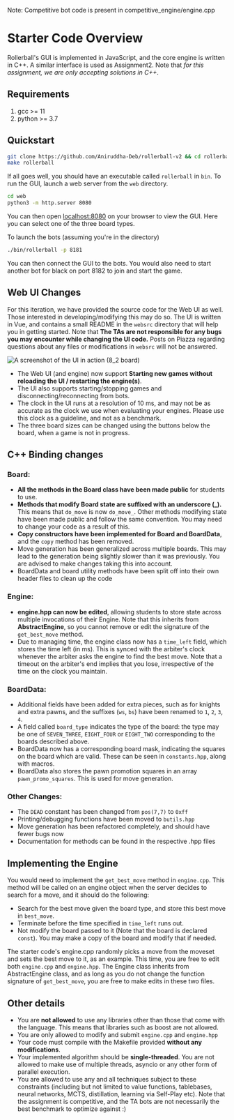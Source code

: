 Note: Competitive bot code is present in competitive_engine/engine.cpp

# Starter Code Overview

Rollerball's GUI is implemented in JavaScript, and the core engine is written in C++. A similar interface is used as Assignment2. Note that *for this assignment, we are only accepting solutions in C++*.

## Requirements

1. gcc >= 11
2. python >= 3.7

## Quickstart

```bash
git clone https://github.com/Aniruddha-Deb/rollerball-v2 && cd rollerball-v2
make rollerball
```

If all goes well, you should have an executable called `rollerball` in `bin`. To run the GUI, launch a web server from the `web` directory.

```bash
cd web
python3 -m http.server 8080
```

You can then open [localhost:8080](http://localhost:8080) on your browser to view the GUI. Here you can select one of the three board types. 

To launch the bots (assuming you're in the directory)

```bash
./bin/rollerball -p 8181
```

You can then connect the GUI to the bots. You would also need to start another bot for black on port 8182 to join and start the game.

## Web UI Changes

For this iteration, we have provided the source code for the Web UI as well. Those interested in developing/modifying this may do so. The UI is written in Vue, and contains a small README in the `websrc` directory that will help you in getting started. Note that **The TAs are not responsible for any bugs you may encounter while changing the UI code.** Posts on Piazza regarding questions about any files or modifications in `websrc` will not be answered.

![A screenshot of the UI in action (8_2 board)](figures/ui.png)

- The Web UI (and engine) now support **Starting new games without reloading the UI / restarting the engine(s)**.
- The UI also supports starting/stopping games and disconnecting/reconnecting from bots. 
- The clock in the UI runs at a resolution of 10 ms, and may not be as accurate as the clock we use when evaluating your engines. Please use this clock as a guideline, and not as a benchmark.
- The three board sizes can be changed using the buttons below the board, when a game is not in progress.

## C++ Binding changes

### Board:

- **All the methods in the Board class have been made public** for students to use.
- **Methods that modify Board state are suffixed with an underscore (_).** This means that `do_move` is now `do_move_`. Other methods modifying state have been made public and follow the same convention. You may need to change your code as a result of this. 
- **Copy constructors have been implemented for Board and BoardData**, and the `copy` method has been removed.
- Move generation has been generalized across multiple boards. This may lead to the generation being slightly slower than it was previously. You are advised to make changes taking this into account.
- BoardData and board utility methods have been split off into their own header files to clean up the code

### Engine:

- **engine.hpp can now be edited**, allowing students to store state across multiple invocations of their Engine. Note that this inherits from **AbstractEngine**, so you cannot remove or edit the signature of the `get_best_move` method.
- Due to managing time, the engine class now has a `time_left` field, which stores the time left (in ms). This is synced with the arbiter's clock whenever the arbiter asks the engine to find the best move. Note that a timeout on the arbiter's end implies that you lose, irrespective of the time on the clock you maintain.

### BoardData:

- Additional fields have been added for extra pieces, such as for knights and extra pawns, and the suffixes (`ws`, `bs`) have been renamed to `1`, `2`, `3`, `4`.
- A field called `board_type` indicates the type of the board: the type may be one of `SEVEN_THREE`, `EIGHT_FOUR` or `EIGHT_TWO` corresponding to the boards described above.  
- BoardData now has a corresponding board mask, indicating the squares on the board which are valid. These can be seen in `constants.hpp`, along with macros.
- BoardData also stores the pawn promotion squares in an array `pawn_promo_squares`. This is used for move generation.

### Other Changes:

- The `DEAD` constant has been changed from `pos(7,7)` to `0xff`
- Printing/debugging functions have been moved to `butils.hpp` 
- Move generation has been refactored completely, and should have fewer bugs now
- Documentation for methods can be found in the respective .hpp files

## Implementing the Engine

You would need to implement the `get_best_move` method in `engine.cpp`. This method will be called on an engine object when the server decides to search for a move, and it should do the following:

- Search for the best move given the board type, and store this best move in `best_move`.
- Terminate before the time specified in `time_left` runs out. 
- Not modify the board passed to it (Note that the board is declared `const`). You may make a copy of the board and modify that if needed.

The starter code's engine.cpp randomly picks a move from the moveset and sets the best move to it, as an example. This time, you are free to edit both `engine.cpp` and `engine.hpp`. The Engine class inherits from AbstractEngine class, and as long as you do not change the function signature of `get_best_move`, you are free to make edits in these two files.

## Other details

- You are **not allowed** to use any libraries other than those that come with the language. This means that libraries such as boost are not allowed.
- You are only allowed to modify and submit `engine.cpp` and `engine.hpp`  
- Your code must compile with the Makefile provided **without any modifications**.
- Your implemented algorithm should be **single-threaded**. You are not allowed to make use of multiple threads, asyncio or any other form of parallel execution.
- You are allowed to use any and all techniques subject to these constraints (including but not limited to value functions, tablebases, neural networks, MCTS, distillation, learning via Self-Play etc). Note that the assignment is competitive, and the TA bots are not necessarily the best benchmark to optimize against :)

